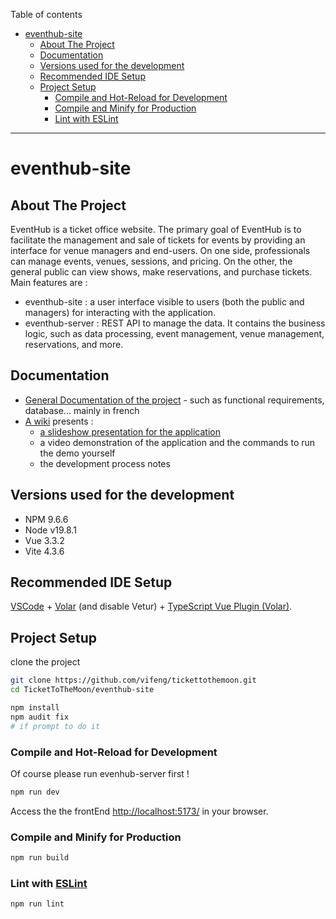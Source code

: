 Table of contents
- [eventhub-site](#eventhub-site)
  - [About The Project](#about-the-project)
  - [Documentation](#documentation)
  - [Versions used for the development](#versions-used-for-the-development)
  - [Recommended IDE Setup](#recommended-ide-setup)
  - [Project Setup](#project-setup)
    - [Compile and Hot-Reload for Development](#compile-and-hot-reload-for-development)
    - [Compile and Minify for Production](#compile-and-minify-for-production)
    - [Lint with ESLint](#lint-with-eslint)

---


# eventhub-site

## About The Project

EventHub is a ticket office website. The primary goal of EventHub is to facilitate the management and sale of tickets for events by providing an interface for venue managers and end-users. On one side, professionals can manage events, venues, sessions, and pricing. On the other, the general public can view shows, make reservations, and purchase tickets.
Main features are :

- eventhub-site : a user interface visible to users (both the public and managers) for interacting with the application.
- eventhub-server : REST API to manage the data. It contains the business logic, such as data processing, event management, venue management, reservations, and more.

## Documentation

- [General Documentation of the project](https://github.com/vifeng/TicketToTheMoon/tree/main/documentation) - such as functional requirements, database... mainly in french  
- [A wiki](https://github.com/vifeng/TicketToTheMoon/wiki) presents : 
  - [a slideshow presentation for the application](https://github.com/vifeng/TicketToTheMoon/wiki#:~:text=A%20slideshow%20presentation%20for%20the%20application)
  - a video demonstration of the application and the commands to run the demo yourself
  - the development process notes

## Versions used for the development

- NPM 9.6.6
- Node v19.8.1
- Vue 3.3.2
- Vite 4.3.6

## Recommended IDE Setup

[VSCode](https://code.visualstudio.com/) + [Volar](https://marketplace.visualstudio.com/items?itemName=Vue.volar) (and disable Vetur) + [TypeScript Vue Plugin (Volar)](https://marketplace.visualstudio.com/items?itemName=Vue.vscode-typescript-vue-plugin).

## Project Setup

clone the project

```sh
git clone https://github.com/vifeng/tickettothemoon.git
cd TicketToTheMoon/eventhub-site
```

```sh
npm install
npm audit fix
# if prompt to do it
```

### Compile and Hot-Reload for Development

Of course please run evenhub-server first !

```sh
npm run dev
```

Access the the frontEnd [ http://localhost:5173/](http://localhost:5173/) in your browser.

### Compile and Minify for Production

```sh
npm run build
```

### Lint with [ESLint](https://eslint.org/)

```sh
npm run lint
```
